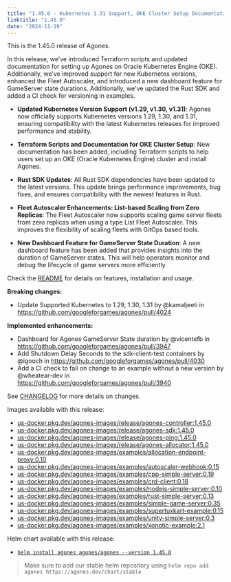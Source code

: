```yaml
---
title: "1.45.0 - Kubernetes 1.31 Support, OKE Cluster Setup Documentation, bug fixes and more"
linktitle: "1.45.0"
date: "2024-11-19"
---
```


This is the 1.45.0 release of Agones.

In this release, we’ve introduced Terraform scripts and updated documentation for setting up Agones on Oracle Kubernetes Engine (OKE). Additionally, we’ve improved support for new Kubernetes versions, enhanced the Fleet Autoscaler, and introduced a new dashboard feature for GameServer state durations. Additionally, we've updated the Rust SDK and added a CI check for versioning in examples.

- **Updated Kubernetes Version Support (v1.29, v1.30, v1.31)**: Agones now officially supports Kubernetes versions 1.29, 1.30, and 1.31, ensuring compatibility with the latest Kubernetes releases for improved performance and stability.

- **Terraform Scripts and Documentation for OKE Cluster Setup**: New documentation has been added, including Terraform scripts to help users set up an OKE (Oracle Kubernetes Engine) cluster and install Agones.

- **Rust SDK Updates**: All Rust SDK dependencies have been updated to the latest versions. This update brings performance improvements, bug fixes, and ensures compatibility with the newest features in Rust.

- **Fleet Autoscaler Enhancements: List-based Scaling from Zero Replicas**: The Fleet Autoscaler now supports scaling game server fleets from zero replicas when using a type List Fleet Autoscaler. This improves the flexibility of scaling fleets with GitOps based tools.

- **New Dashboard Feature for GameServer State Duration**: A new dashboard feature has been added that provides insights into the duration of GameServer states. This will help operators monitor and debug the lifecycle of game servers more efficiently.

Check the <a href="https://github.com/googleforgames/agones/tree/release-1.45.0" >README</a> for details on features, installation and usage.

**Breaking changes:**
- Update Supported Kubernetes to 1.29, 1.30, 1.31 by @kamaljeeti in https://github.com/googleforgames/agones/pull/4024

**Implemented enhancements:**
- Dashboard for Agones GameServer State duration by @vicentefb in https://github.com/googleforgames/agones/pull/3947
- Add Shutdown Delay Seconds to the sdk-client-test containers by @igooch in https://github.com/googleforgames/agones/pull/4030
- Add a CI check to fail on change to an example without a new version by @wheatear-dev in https://github.com/googleforgames/agones/pull/3940

See <a href="https://github.com/googleforgames/agones/blob/release-1.45.0/CHANGELOG.md" >CHANGELOG</a> for more details on changes.

Images available with this release:

- [us-docker.pkg.dev/agones-images/release/agones-controller:1.45.0](https://us-docker.pkg.dev/agones-images/release/agones-controller:1.45.0)
- [us-docker.pkg.dev/agones-images/release/agones-sdk:1.45.0](https://us-docker.pkg.dev/agones-images/release/agones-sdk:1.45.0)
- [us-docker.pkg.dev/agones-images/release/agones-ping:1.45.0](https://us-docker.pkg.dev/agones-images/release/agones-ping:1.45.0)
- [us-docker.pkg.dev/agones-images/release/agones-allocator:1.45.0](https://us-docker.pkg.dev/agones-images/release/agones-allocator:1.45.0)
- [us-docker.pkg.dev/agones-images/examples/allocation-endpoint-proxy:0.10](https://us-docker.pkg.dev/agones-images/examples/allocation-endpoint-proxy:0.10)
- [us-docker.pkg.dev/agones-images/examples/autoscaler-webhook:0.15](https://us-docker.pkg.dev/agones-images/examples/autoscaler-webhook:0.15)
- [us-docker.pkg.dev/agones-images/examples/cpp-simple-server:0.19](https://us-docker.pkg.dev/agones-images/examples/cpp-simple-server:0.19)
- [us-docker.pkg.dev/agones-images/examples/crd-client:0.18](https://us-docker.pkg.dev/agones-images/examples/crd-client:0.18)
- [us-docker.pkg.dev/agones-images/examples/nodejs-simple-server:0.10](https://us-docker.pkg.dev/agones-images/examples/nodejs-simple-server:0.10)
- [us-docker.pkg.dev/agones-images/examples/rust-simple-server:0.13](https://us-docker.pkg.dev/agones-images/examples/rust-simple-server:0.13)
- [us-docker.pkg.dev/agones-images/examples/simple-game-server:0.35](https://us-docker.pkg.dev/agones-images/examples/simple-game-server:0.35)
- [us-docker.pkg.dev/agones-images/examples/supertuxkart-example:0.15](https://us-docker.pkg.dev/agones-images/examples/supertuxkart-example:0.15)
- [us-docker.pkg.dev/agones-images/examples/unity-simple-server:0.3](https://us-docker.pkg.dev/agones-images/examples/unity-simple-server:0.3)
- [us-docker.pkg.dev/agones-images/examples/xonotic-example:2.1](https://us-docker.pkg.dev/agones-images/examples/xonotic-example:2.1)

Helm chart available with this release:

- <a href="https://agones.dev/chart/stable/agones-1.45.0.tgz" >
  <code>helm install agones agones/agones --version 1.45.0</code></a>

> Make sure to add our stable helm repository using `helm repo add agones https://agones.dev/chart/stable`